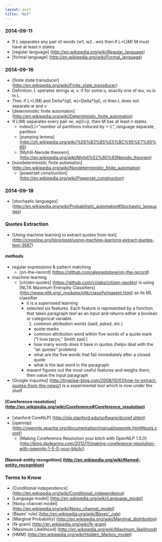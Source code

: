 ```yaml
---
layout: post
title: "NLP"
---
```


### 2014-09-11
* If L separates any pair of words {w1, w2...wn} then if L=L(M) M must have at least n states
* [regular language] (http://en.wikipedia.org/wiki/Regular_language)
* [formal language] (http://en.wikipedia.org/wiki/Formal_language)

### 2014-09-16
* [finite state transducer] (http://en.wikipedia.org/wiki/Finite_state_transducer)
* Definition: L sperates strings w, v. if for some u, exactly one of wu, vu is in L.
* Thm: if L=L(M) and Delta*(q0, w)=Delta*(q0, v) then L does not separate w and v
* [deterministic finite automaton] (http://en.wikipedia.org/wiki/Deterministic_finite_automaton)
* If L(M) separates every pair wi, wj(i!=j), then M has at least n states
    * index(L)="number of partitions induced by =-L", language separate, partition
    * [pumping lemma] (http://zh.wikipedia.org/wiki/%E6%B3%B5%E5%BC%95%E7%90%86)
    * [Myhill-Nerode theorem] (http://en.wikipedia.org/wiki/Myhill%E2%80%93Nerode_theorem)
* [nondeterministic finite automaton] (http://en.wikipedia.org/wiki/Nondeterministic_finite_automaton)
    * [powerset construction] (http://en.wikipedia.org/wiki/Powerset_construction)

### 2014-09-18
* [stochastic languages] (http://en.wikipedia.org/wiki/Probabilistic_automaton#Stochastic_languages)

### Quotes Extraction
* [Using machine learning to extract quotes from text] (http://cironline.org/blog/post/using-machine-learning-extract-quotes-text-3687)

#### methods
* regular expressions & pattern matching
    * [on-the-record] (https://github.com/alexredstone/on-the-record)
* machine learning
    * [citizen-quotes] (https://github.com/cirlabs/citizen-quotes) is using [NLTK Maximum Entrophy Classifiers] (http://www.nltk.org/_modules/nltk/classify/maxent.html) as its ML classifier
        * it is a supervised learning
        * selected six features. Each feature is represented by a function that takes paragraph text as an input and returns either a boolean or categorical variable.
            1. common attribution words (said, asked, etc.)
            - quote marks
            - common attribution word within five words of a quote mark (“I love tacos,” Smith said.)
            - how many words does it have in quotes (helps deal with the “air quotes” problem)
            - what are the five words that fall immediately after a closed quote
            - what is the last word in the paragraph
        * maxent figures out the most useful features and weighs them, then value the input paragraph
* [Google inquotes] (http://lingpipe-blog.com/2008/10/01/how-to-extract-quotes-from-the-news/) is a experimental tool which is now under the shelf

#### [Coreference resolution] (http://en.wikipedia.org/wiki/Coreference#Coreference_resolution)
* [stanford CoreNLP] (http://nlp.stanford.edu/software/dcoref.shtml)
* [opennlp] (http://opennlp.apache.org/documentation/manual/opennlp.html#tools.coref)
    * [Making Coreference Resolution your bitch with OpenNLP 1.5.0] (http://blog.dpdearing.com/2012/11/making-coreference-resolution-with-opennlp-1-5-0-your-bitch/)

#### [Named-entity recognition] (http://en.wikipedia.org/wiki/Named-entity_recognition)

### Terms to Know
* [Conditional independence] (http://en.wikipedia.org/wiki/Conditional_independence)
* [Language model] (http://en.wikipedia.org/wiki/Language_model)
* [Noisy channel model] (http://en.wikipedia.org/wiki/Noisy_channel_model)
* [Bayes' rule] (http://en.wikipedia.org/wiki/Bayes'_rule)
* [Marginal Probability] (http://en.wikipedia.org/wiki/Marginal_distribution)
* [N-gram] (http://en.wikipedia.org/wiki/N-gram)
* [Maximum Likelihood] (http://en.wikipedia.org/wiki/Maximum_likelihood)
* [HMM] (http://en.wikipedia.org/wiki/Hidden_Markov_model)
